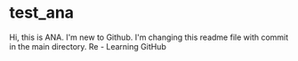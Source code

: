 # test_ana
Hi, this is ANA.
I'm new to Github.
I'm changing this readme file with commit in the main directory.
Re - Learning GitHub
